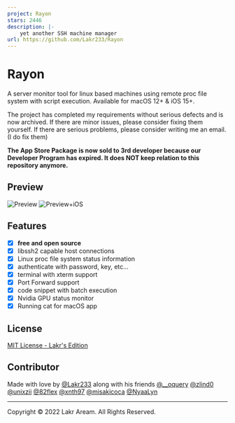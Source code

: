 ```yaml
---
project: Rayon
stars: 2446
description: |-
    yet another SSH machine manager
url: https://github.com/Lakr233/Rayon
---
```


# Rayon

A server monitor tool for linux based machines using remote proc file system with script execution. Available for macOS 12+ & iOS 15+.

The project has completed my requirements without serious defects and is now archived. If there are minor issues, please consider fixing them yourself. If there are serious problems, please consider writing me an email. (I do fix them)

**The App Store Package is now sold to 3rd developer because our Developer Program has expired. It does NOT keep relation to this repository anymore.**

## Preview

![Preview](./Resources/Preview.png)
![Preview+iOS](./Resources/Preview+iOS.jpeg)

## Features

- [x] **free and open source**
- [x] libssh2 capable host connections
- [x] Linux proc file system status information
- [x] authenticate with password, key, etc...
- [x] terminal with xterm support
- [x] Port Forward support
- [x] code snippet with batch execution
- [x] Nvidia GPU status monitor
- [x] Running cat for macOS app

## License

[MIT License - Lakr's Edition](./LICENSE)

## Contributor

Made with love by [@Lakr233](https://twitter.com/Lakr233) along with his friends [@__oquery](https://twitter.com/__oquery) [@zlind0](https://github.com/zlind0) [@unixzii](https://twitter.com/unixzii) [@82flex](https://twitter.com/82flex) [@xnth97](https://twitter.com/xnth97) [@misakicoca](https://twitter.com/misakicoca) [@NyaaLyn](https://twitter.com/NyaaLyn)

---

Copyright © 2022 Lakr Aream. All Rights Reserved.

